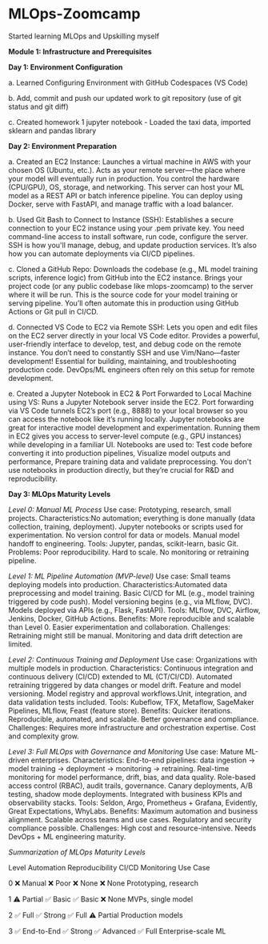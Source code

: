 # MLOps-Zoomcamp

Started learning MLOps and Upskilling myself

**Module 1: Infrastructure and Prerequisites**

**Day 1: Environment Configuration**

a. Learned Configuring Environment with GitHub Codespaces (VS Code)

b. Add, commit and push our updated work to git repository (use of git status and git diff)

c. Created homework 1 jupyter notebook - Loaded the taxi data, imported sklearn and pandas library

**Day 2: Environment Preparation**

a. Created an EC2 Instance: 
Launches a virtual machine in AWS with your chosen OS (Ubuntu, etc.). Acts as your remote server—the place where your model will eventually run in production. You control the hardware (CPU/GPU), OS, storage, and networking. This server can host your ML model as a REST API or batch inference pipeline. You can deploy using Docker, serve with FastAPI, and manage traffic with a load balancer.

b. Used Git Bash to Connect to Instance (SSH): 
Establishes a secure connection to your EC2 instance using your .pem private key. You need command-line access to install software, run code, configure the server. SSH is how you'll manage, debug, and update production services. It’s also how you can automate deployments via CI/CD pipelines.

c. Cloned a GitHub Repo: 
Downloads the codebase (e.g., ML model training scripts, inference logic) from GitHub into the EC2 instance. Brings your project code (or any public codebase like mlops-zoomcamp) to the server where it will be run. This is the source code for your model training or serving pipeline. You’ll often automate this in production using GitHub Actions or Git pull in CI/CD.

d. Connected VS Code to EC2 via Remote SSH: 
Lets you open and edit files on the EC2 server directly in your local VS Code editor. Provides a powerful, user-friendly interface to develop, test, and debug code on the remote instance. You don’t need to constantly SSH and use Vim/Nano—faster development! Essential for building, maintaining, and troubleshooting production code. DevOps/ML engineers often rely on this setup for remote development.

e. Created a Jupyter Notebook in EC2 & Port Forwarded to Local Machine using VS: Runs a Jupyter Notebook server inside the EC2. Port forwarding via VS Code tunnels EC2’s port (e.g., 8888) to your local browser so you can access the notebook like it’s running locally. Jupyter notebooks are great for interactive model development and experimentation. Running them in EC2 gives you access to server-level compute (e.g., GPU instances) while developing in a familiar UI. Notebooks are used to: Test code before converting it into production pipelines, Visualize model outputs and performance, Prepare training data and validate preprocessing. You don't use notebooks in production directly, but they’re crucial for R&D and reproducibility.

**Day 3: MLOps Maturity Levels**

_Level 0: Manual ML Process_
Use case: Prototyping, research, small projects.
Characteristics:No automation; everything is done manually (data collection, training, deployment). Jupyter notebooks or scripts used for experimentation. No version control for data or models. Manual model handoff to engineering.
Tools: Jupyter, pandas, scikit-learn, basic Git.
Problems: Poor reproducibility. Hard to scale. No monitoring or retraining pipeline.

_Level 1: ML Pipeline Automation (MVP-level)_
Use case: Small teams deploying models into production.
Characteristics:Automated data preprocessing and model training. Basic CI/CD for ML (e.g., model training triggered by code push). Model versioning begins (e.g., via MLflow, DVC). Models deployed via APIs (e.g., Flask, FastAPI).
Tools: MLflow, DVC, Airflow, Jenkins, Docker, GitHub Actions.
Benefits: More reproducible and scalable than Level 0. Easier experimentation and collaboration.
Challenges: Retraining might still be manual. Monitoring and data drift detection are limited. 

_Level 2: Continuous Training and Deployment_
Use case: Organizations with multiple models in production.
Characteristics: Continuous integration and continuous delivery (CI/CD) extended to ML (CT/CI/CD). Automated retraining triggered by data changes or model drift. Feature and model versioning. Model registry and approval workflows.Unit, integration, and data validation tests included.
Tools: Kubeflow, TFX, Metaflow, SageMaker Pipelines, MLflow, Feast (feature store).
Benefits: Quicker iterations. Reproducible, automated, and scalable. Better governance and compliance.
Challenges: Requires more infrastructure and orchestration expertise. Cost and complexity grow.

_Level 3: Full MLOps with Governance and Monitoring_
Use case: Mature ML-driven enterprises.
Characteristics: End-to-end pipelines: data ingestion → model training → deployment → monitoring → retraining. Real-time monitoring for model performance, drift, bias, and data quality. Role-based access control (RBAC), audit trails, governance. Canary deployments, A/B testing, shadow mode deployments. Integrated with business KPIs and observability stacks.
Tools: Seldon, Argo, Prometheus + Grafana, Evidently, Great Expectations, WhyLabs.
Benefits: Maximum automation and business alignment. Scalable across teams and use cases. Regulatory and security compliance possible.
Challenges: High cost and resource-intensive. Needs DevOps + ML engineering maturity.

_Summarization of MLOps Maturity Levels_

Level	Automation	Reproducibility	CI/CD	Monitoring	Use Case

0	❌ Manual	❌ Poor	❌ None	❌ None	Prototyping, research

1	⚠️ Partial	✅ Basic	✅ Basic	❌ None	MVPs, single model

2	✅ Full	✅ Strong	✅ Full	⚠️ Partial	Production models

3	✅ End-to-End	✅ Strong	✅ Advanced	✅ Full	Enterprise-scale ML

